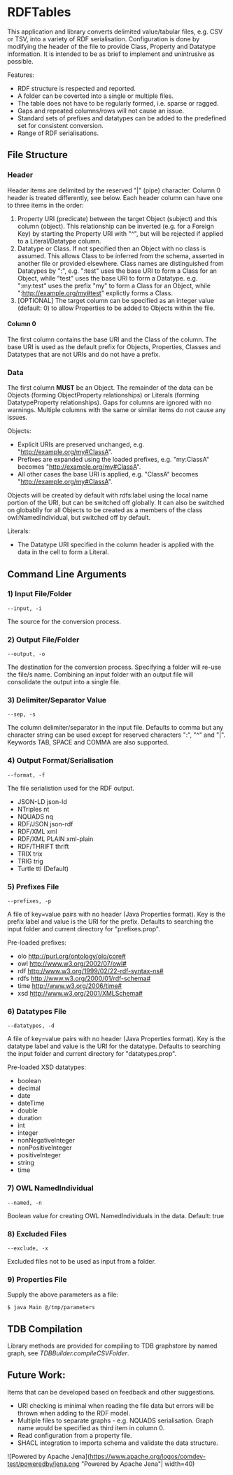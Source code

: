 # RDFTables
This application and library converts delimited value/tabular files, e.g. CSV or TSV, into a variety of RDF serialisation.
Configuration is done by modifying the header of the file to provide Class, Property and Datatype information.
It is intended to be as brief to implement and unintrusive as possible.

Features:
* RDF structure is respected and reported.
* A folder can be coverted into a single or multiple files.
* The table does not have to be regularly formed, i.e. sparse or ragged. 
* Gaps and repeated columns/rows will not cause an issue.
* Standard sets of prefixes and datatypes can be added to the predefined set for consistent conversion.
* Range of RDF serialisations.

## File Structure

### Header

Header items are delimited by the reserved "|" (pipe) character.
Column 0 header is treated differently, see below.
Each header column can have one to three items in the order:

1. Property URI (predicate) between the target Object (subject) and this column (object). This relationship can be inverted (e.g. for a Foreign Key) by starting the Property URI with "^", but will be rejected if applied to a Literal/Datatype column.
2. Datatype or Class. If not specified then an Object with no class is assumed. This allows Class to be inferred from the schema, asserted in another file or provided elsewhere. Class names are distinguished from Datatypes by ":", 
e.g. ":test" uses the base URI to form a Class for an Object, while "test" uses the base URI to form a Datatype.
e.g. ":my:test" uses the prefix "my" to form a Class for an Object, while ":http://example.org/my#test" explictly forms a Class.
3. [OPTIONAL] The target column can be specified as an integer value (default: 0) to allow Properties to be added to Objects within the file.

#### Column 0
The first column contains the base URI and the Class of the column.
The base URI is used as the default prefix for Objects, Properties, Classes and Datatypes that are not URIs and do not have a prefix.

### Data
The first column __MUST__ be an Object.
The remainder of the data can be Objects (forming ObjectProperty relationships) or Literals (forming DatatypeProperty relationships).
Gaps for columns are ignored with no warnings.
Multiple columns with the same or similar items do not cause any issues.

Objects:
*  Explicit URIs are preserved unchanged, e.g. "http://example.org/my#ClassA".
*  Prefixes are expanded using the loaded prefixes, e.g. "my:ClassA" becomes "http://example.org/my#ClassA".
*  All other cases the base URI is applied, e.g. "ClassA" becomes "http://example.org/my#ClassA".

Objects will be created by default with rdfs:label using the local name portion of the URI, but can be switched off globally.
It can also be switched on globablly for all Objects to be created as a members of the class owl:NamedIndividual, but switched off by default.

Literals:
* The Datatype URI specified in the column header is applied with the data in the cell to form a Literal.

## Command Line Arguments

### 1) Input File/Folder
```
--input, -i
```

The source for the conversion process.

### 2) Output File/Folder
```
--output, -o
```
The destination for the conversion process.
Specifying a folder will re-use the file/s name.
Combining an input folder with an output file will consolidate the output into a single file.

### 3) Delimiter/Separator Value
```
--sep, -s
```
The column delimiter/separator in the input file.
Defaults to comma but any character string can be used except for reserved characters ":", "^" and "|".
Keywords TAB, SPACE and COMMA are also supported.

### 4) Output Format/Serialisation
```
--format, -f
```
The file serialistion used for the RDF output.

*  JSON-LD		json-ld
*  NTriples		nt
*  NQUADS		nq
*  RDF/JSON		json-rdf
*  RDF/XML		xml
*  RDF/XML PLAIN		xml-plain
*  RDF/THRIFT			thrift
*  TRIX			trix
*  TRIG			trig
*  Turtle		ttl (Default)

### 5) Prefixes File
```
--prefixes, -p
```
A file of key=value pairs with no header (Java Properties format).
Key is the prefix label and value is the URI for the prefix.
Defaults to searching the input folder and current directory for "prefixes.prop".

Pre-loaded prefixes:
*  olo	http://purl.org/ontology/olo/core#
*  owl	http://www.w3.org/2002/07/owl#
*  rdf	http://www.w3.org/1999/02/22-rdf-syntax-ns#
*  rdfs	http://www.w3.org/2000/01/rdf-schema#
*  time	http://www.w3.org/2006/time#
*  xsd	http://www.w3.org/2001/XMLSchema#

### 6) Datatypes File
```
--datatypes, -d
```
A file of key=value pairs with no header (Java Properties format).
Key is the datatype label and value is the URI for the datatype.
Defaults to searching the input folder and current directory for "datatypes.prop".

Pre-loaded XSD datatypes:
*  boolean
*  decimal
*  date
*  dateTime
*  double
*  duration 
*  int
*  integer
*  nonNegativeInteger
*  nonPositiveInteger
*  positiveInteger
*  string
*  time

### 7) OWL NamedIndividual
```
--named, -n
```
Boolean value for creating OWL NamedIndividuals in the data. Default: true

### 8) Excluded Files
```
--exclude, -x
```
Excluded files not to be used as input from a folder.

### 9) Properties File
Supply the above parameters as a file:
```console
$ java Main @/tmp/parameters
```

## TDB Compilation
Library methods are provided for compiling to TDB graphstore by named graph, see _TDBBuilder.compileCSVFolder_.

## Future Work:
Items that can be developed based on feedback and other suggestions.
* URI checking is minimal when reading the file data but errors will be thrown when adding to the RDF model.
* Multiple files to separate graphs - e.g. NQUADS serialisation. Graph name would be specified as third item in column 0.
* Read configuration from a property file.
* SHACL integration to importa schema and validate the data structure.

![Powered by Apache Jena](https://www.apache.org/logos/comdev-test/poweredby/jena.png "Powered by Apache Jena"| width=40)
